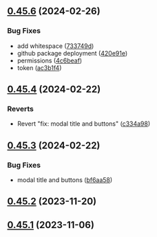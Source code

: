 ## [0.45.6](https://github.com/idbi/components/compare/v0.45.4...v0.45.6) (2024-02-26)


### Bug Fixes

* add whitespace ([733749d](https://github.com/idbi/components/commit/733749d2c2b793a16bfc135a7a9347af6e0ff2fc))
* github package deployment ([420e91e](https://github.com/idbi/components/commit/420e91e28a85e5d33cc6c3a66cb2e9ea6fc9a075))
* permissions ([4c6beaf](https://github.com/idbi/components/commit/4c6beaf909af99e79a0e3fe9600d7010148cdd80))
* token ([ac3b1f4](https://github.com/idbi/components/commit/ac3b1f4efdaa4c61ee48b3dfe5411833185bd634))



## [0.45.4](https://github.com/idbi/components/compare/v0.45.3...v0.45.4) (2024-02-22)


### Reverts

* Revert "fix: modal title and buttons" ([c334a98](https://github.com/idbi/components/commit/c334a98f5148af8b3becb9a85badfc244663767a))



## [0.45.3](https://github.com/idbi/components/compare/v0.45.2...v0.45.3) (2024-02-22)


### Bug Fixes

* modal title and buttons ([bf6aa58](https://github.com/idbi/components/commit/bf6aa5827c3ab1f1816d9faa8e5597e75d89542a))



## [0.45.2](https://github.com/idbi/components/compare/v0.45.1...v0.45.2) (2023-11-20)



## [0.45.1](https://github.com/idbi/components/compare/v0.45.0...v0.45.1) (2023-11-06)



